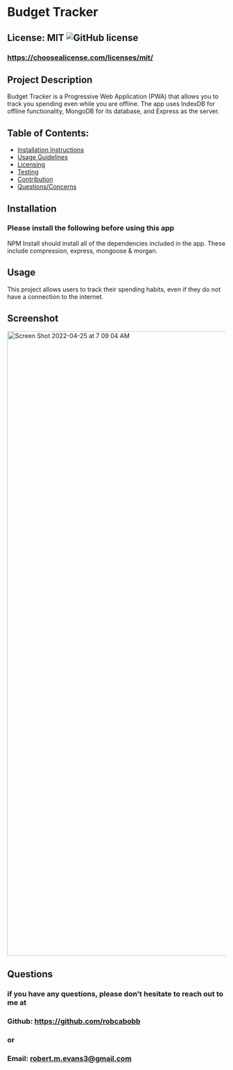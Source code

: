 
# Budget Tracker

## License: MIT  ![GitHub license](https://img.shields.io/github/license/Naereen/StrapDown.js.svg)
### https://choosealicense.com/licenses/mit/

## Project Description
Budget Tracker is a Progressive Web Application (PWA) that allows you to track you spending even while you are offline. The app uses IndexDB for offline functionality, MongoDB for its database, and Express as the server.

## Table of Contents:
- [Installation Instructions](#installation)
- [Usage Guidelines](#usage)
- [Licensing](#license)
- [Testing](#tests)
- [Contribution](#contribution)
- [Questions/Concerns](#questions)

## Installation
### Please install the following before using this app
NPM Install should install all of the dependencies included in the app. These include compression, express, mongoose & morgan.

## Usage
This project allows users to track their spending habits, even if they do not have a connection to the internet.

## Screenshot

<img width="1440" alt="Screen Shot 2022-04-25 at 7 09 04 AM" src="https://user-images.githubusercontent.com/80990468/165078562-f906e56f-5b80-4417-a6f7-c534176ba3a6.png">

## Questions
### if you have any questions, please don't hesitate to reach out to me at
### Github: https://github.com/robcabobb
### or
### Email: robert.m.evans3@gmail.com
